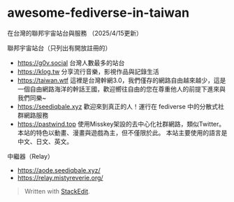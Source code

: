 # awesome-fediverse-in-taiwan
在台灣的聯邦宇宙站台與服務 （2025/4/15更新）

聯邦宇宙站台（只列出有開放註冊的）

 - https://g0v.social 台灣人數最多的站台
 - https://klog.tw 分享流行音樂，影視作品與記錄生活
 - https://taiwan.wtf 這裡是台灣幹網3.0，我們僅存的網路自由越來越少，這是一個自由網路海洋的幹話王國，歡迎嚮往自由的您在尊重他人的前提下進來與我們同樂~
 - https://seediqbale.xyz 歡迎來到真正的人！運行在 fediverse 中的分散式社群網路服務
 - https://pastwind.top 使用Misskey架設的去中心化社群網路，類似Twitter。本站的特色以動畫、漫畫與遊戲為主，但不僅限於此。 本站主要使用的語言是中文、日文、英文。

中繼器（Relay）

 - https://aode.seediqbale.xyz/
 - https://relay.mistyreverie.org/

> Written with [StackEdit](https://stackedit.io/).
